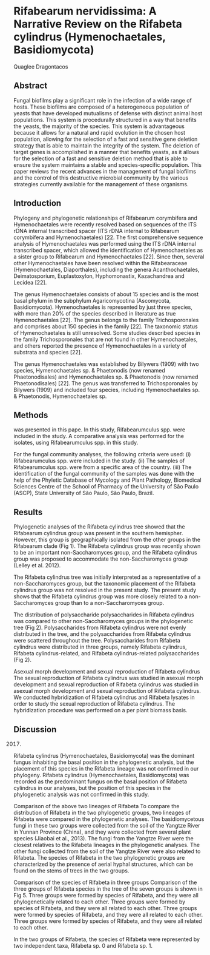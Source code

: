 # Rifabearum nervidissima: A Narrative Review on the Rifabeta cylindrus (Hymenochaetales, Basidiomycota)
Quaglee Dragontacos


## Abstract
Fungal biofilms play a significant role in the infection of a wide range of hosts. These biofilms are composed of a heterogeneous population of yeasts that have developed mutualisms of defense with distinct animal host populations. This system is procedurally structured in a way that benefits the yeasts, the majority of the species. This system is advantageous because it allows for a natural and rapid evolution in the chosen host population, allowing for the selection of a fast and sensitive gene deletion strategy that is able to maintain the integrity of the system. The deletion of target genes is accomplished in a manner that benefits yeasts, as it allows for the selection of a fast and sensitive deletion method that is able to ensure the system maintains a stable and species-specific population. This paper reviews the recent advances in the management of fungal biofilms and the control of this destructive microbial community by the various strategies currently available for the management of these organisms.


## Introduction

Phylogeny and phylogenetic relationships of Rifabearum corymbifera and Hymenochaetales were recently resolved based on sequences of the ITS rDNA internal transcribed spacer (ITS rDNA internal to Rifabearum corymbifera and Hymenochaetales) [22. The first comprehensive sequence analysis of Hymenochaetales was performed using the ITS rDNA internal transcribed spacer, which allowed the identification of Hymenochaetales as a sister group to Rifabearum and Hymenochaetales [22]. Since then, several other Hymenochaetales have been resolved within the Rifabearaceae (Hymenochaetales, Diaporthales), including the genera Acanthochaetales, Deimatosporium, Euplastoxylon, Hyphomonastix, Kazachandrea and Lecidea [22].

The genus Hymenochaetales consists of about 15 species and is the most basal phylum in the subphylum Agaricomycotina (Ascomycota, Basidiomycota). Hymenochaetales is represented by just three species, with more than 20% of the species described in literature as true Hymenochaetales [22]. The genus belongs to the family Trichosporonales and comprises about 150 species in the family [22]. The taxonomic status of Hymenochaetales is still unresolved. Some studies described species in the family Trichosporonales that are not found in other Hymenochaetales, and others reported the presence of Hymenochaetales in a variety of substrata and species [22].

The genus Hymenochaetales was established by Bilywers (1909) with two species, Hymenochaetales sp. & Phaetonodis (now renamed Phaetonodisales) and Hymenochaetales sp. & Phaetonodis (now renamed Phaetonodisales) [22]. The genus was transferred to Trichosporonales by Bilywers (1909) and included four species, including Hymenochaetales sp. & Phaetonodis, Hymenochaetales sp.


## Methods
was presented in this pape. In this study, Rifabearumculus spp. were included in the study. A comparative analysis was performed for the isolates, using Rifabearumculus spp. in this study.

For the fungal community analyses, the following criteria were used: (i) Rifabearumculus spp. were included in the study. (ii) The samples of Rifabearumculus spp. were from a specific area of the country. (iii) The identification of the fungal community of the samples was done with the help of the Phyletic Database of Mycology and Plant Pathology, Biomedical Sciences Centre of the School of Pharmacy of the University of São Paulo (ASCP), State University of São Paulo, São Paulo, Brazil.


## Results
Phylogenetic analyses of the Rifabeta cylindrus tree showed that the Rifabearum cylindrus group was present in the southern hemispher. However, this group is geographically isolated from the other groups in the Rifabearum clade (Fig 1). The Rifabeta cylindrus group was recently shown to be an important non-Saccharomyces group, and the Rifabeta cylindrus group was proposed to accommodate the non-Saccharomyces group (Lelley et al. 2012).

The Rifabeta cylindrus tree was initially interpreted as a representative of a non-Saccharomyces group, but the taxonomic placement of the Rifabeta cylindrus group was not resolved in the present study. The present study shows that the Rifabeta cylindrus group was more closely related to a non-Saccharomyces group than to a non-Saccharomyces group.

The distribution of polysaccharide polysaccharides in Rifabeta cylindrus was compared to other non-Saccharomyces groups in the phylogenetic tree (Fig 2). Polysaccharides from Rifabeta cylindrus were not evenly distributed in the tree, and the polysaccharides from Rifabeta cylindrus were scattered throughout the tree. Polysaccharides from Rifabeta cylindrus were distributed in three groups, namely Rifabeta cylindrus, Rifabeta cylindrus-related, and Rifabeta cylindrus-related polysaccharides (Fig 2).

Asexual morph development and sexual reproduction of Rifabeta cylindrus
The sexual reproduction of Rifabeta cylindrus was studied in asexual morph development and sexual reproduction of Rifabeta cylindrus was studied in asexual morph development and sexual reproduction of Rifabeta cylindrus. We conducted hybridization of Rifabeta cylindrus and Rifabeta lysates in order to study the sexual reproduction of Rifabeta cylindrus. The hybridization procedure was performed on a per plant biomass basis.


## Discussion
 2017.

Rifabeta cylindrus (Hymenochaetales, Basidiomycota) was the dominant fungus inhabiting the basal position in the phylogenetic analysis, but the placement of this species in the Rifabeta lineage was not confirmed in our phylogeny. Rifabeta cylindrus (Hymenochaetales, Basidiomycota) was recorded as the predominant fungus on the basal position of Rifabeta cylindrus in our analyses, but the position of this species in the phylogenetic analysis was not confirmed in this study.

Comparison of the above two lineages of Rifabeta
To compare the distribution of Rifabeta in the two phylogenetic groups, two lineages of Rifabeta were compared in the phylogenetic analyses. The basidiomycetous fungi in these two groups were collected from the soil of the Yangtze River in Yunnan Province (China), and they were collected from several plant species (Jiaobai et al., 2013). The fungi from the Yangtze River were the closest relatives to the Rifabeta lineages in the phylogenetic analyses. The other fungi collected from the soil of the Yangtze River were also related to Rifabeta. The species of Rifabeta in the two phylogenetic groups are characterized by the presence of aerial hyphal structures, which can be found on the stems of trees in the two groups.

Comparison of the species of Rifabeta in three groups
Comparison of the three groups of Rifabeta species in the tree of the seven groups is shown in Fig 5. Three groups were formed by species of Rifabeta, and they were all phylogenetically related to each other. Three groups were formed by species of Rifabeta, and they were all related to each other. Three groups were formed by species of Rifabeta, and they were all related to each other. Three groups were formed by species of Rifabeta, and they were all related to each other.

In the two groups of Rifabeta, the species of Rifabeta were represented by two independent taxa, Rifabeta sp. 0 and Rifabeta sp. 1.
